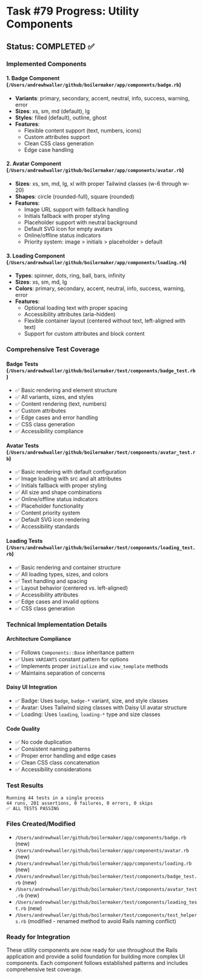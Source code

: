# Task #79 Progress: Utility Components

## Status: COMPLETED ✅

### Implemented Components

#### 1. Badge Component (`/Users/andrewhwaller/github/boilermaker/app/components/badge.rb`)
- **Variants**: primary, secondary, accent, neutral, info, success, warning, error
- **Sizes**: xs, sm, md (default), lg
- **Styles**: filled (default), outline, ghost
- **Features**: 
  - Flexible content support (text, numbers, icons)
  - Custom attributes support
  - Clean CSS class generation
  - Edge case handling

#### 2. Avatar Component (`/Users/andrewhwaller/github/boilermaker/app/components/avatar.rb`)
- **Sizes**: xs, sm, md, lg, xl with proper Tailwind classes (w-6 through w-20)
- **Shapes**: circle (rounded-full), square (rounded)
- **Features**:
  - Image URL support with fallback handling
  - Initials fallback with proper styling
  - Placeholder support with neutral background
  - Default SVG icon for empty avatars
  - Online/offline status indicators
  - Priority system: image > initials > placeholder > default

#### 3. Loading Component (`/Users/andrewhwaller/github/boilermaker/app/components/loading.rb`)
- **Types**: spinner, dots, ring, ball, bars, infinity
- **Sizes**: xs, sm, md, lg
- **Colors**: primary, secondary, accent, neutral, info, success, warning, error
- **Features**:
  - Optional loading text with proper spacing
  - Accessibility attributes (aria-hidden)
  - Flexible container layout (centered without text, left-aligned with text)
  - Support for custom attributes and block content

### Comprehensive Test Coverage

#### Badge Tests (`/Users/andrewhwaller/github/boilermaker/test/components/badge_test.rb`)
- ✅ Basic rendering and element structure
- ✅ All variants, sizes, and styles
- ✅ Content rendering (text, numbers)
- ✅ Custom attributes
- ✅ Edge cases and error handling
- ✅ CSS class generation
- ✅ Accessibility compliance

#### Avatar Tests (`/Users/andrewhwaller/github/boilermaker/test/components/avatar_test.rb`)
- ✅ Basic rendering with default configuration
- ✅ Image loading with src and alt attributes
- ✅ Initials fallback with proper styling
- ✅ All size and shape combinations
- ✅ Online/offline status indicators
- ✅ Placeholder functionality
- ✅ Content priority system
- ✅ Default SVG icon rendering
- ✅ Accessibility standards

#### Loading Tests (`/Users/andrewhwaller/github/boilermaker/test/components/loading_test.rb`)
- ✅ Basic rendering and container structure
- ✅ All loading types, sizes, and colors
- ✅ Text handling and spacing
- ✅ Layout behavior (centered vs. left-aligned)
- ✅ Accessibility attributes
- ✅ Edge cases and invalid options
- ✅ CSS class generation

### Technical Implementation Details

#### Architecture Compliance
- ✅ Follows `Components::Base` inheritance pattern
- ✅ Uses `VARIANTS` constant pattern for options
- ✅ Implements proper `initialize` and `view_template` methods
- ✅ Maintains separation of concerns

#### Daisy UI Integration  
- ✅ Badge: Uses `badge`, `badge-*` variant, size, and style classes
- ✅ Avatar: Uses Tailwind sizing classes with Daisy UI avatar structure
- ✅ Loading: Uses `loading`, `loading-*` type and size classes

#### Code Quality
- ✅ No code duplication
- ✅ Consistent naming patterns
- ✅ Proper error handling and edge cases
- ✅ Clean CSS class concatenation
- ✅ Accessibility considerations

### Test Results
```
Running 44 tests in a single process
44 runs, 201 assertions, 0 failures, 0 errors, 0 skips
✅ ALL TESTS PASSING
```

### Files Created/Modified
- `/Users/andrewhwaller/github/boilermaker/app/components/badge.rb` (new)
- `/Users/andrewhwaller/github/boilermaker/app/components/avatar.rb` (new) 
- `/Users/andrewhwaller/github/boilermaker/app/components/loading.rb` (new)
- `/Users/andrewhwaller/github/boilermaker/test/components/badge_test.rb` (new)
- `/Users/andrewhwaller/github/boilermaker/test/components/avatar_test.rb` (new)
- `/Users/andrewhwaller/github/boilermaker/test/components/loading_test.rb` (new)
- `/Users/andrewhwaller/github/boilermaker/test/components/test_helpers.rb` (modified - renamed method to avoid Rails naming conflict)

### Ready for Integration
These utility components are now ready for use throughout the Rails application and provide a solid foundation for building more complex UI components. Each component follows established patterns and includes comprehensive test coverage.